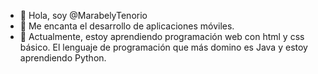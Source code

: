 - 👋 Hola, soy @MarabelyTenorio
- 👀 Me encanta el desarrollo de aplicaciones móviles.
- 🌱 Actualmente, estoy aprendiendo programación web con html y css básico.
El lenguaje de programación que más domino es Java y estoy aprendiendo Python.

<!---
MarabelyTenorio/MarabelyTenorio is a ✨ special ✨ repository because its `README.md` (this file) appears on your GitHub profile.
You can click the Preview link to take a look at your changes.
--->
